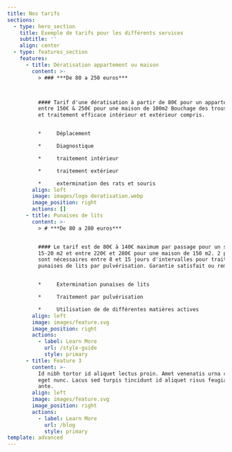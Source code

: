 ```yaml
---
title: Nos tarifs
sections:
  - type: hero_section
    title: Exemple de tarifs pour les différents services
    subtitle: ''
    align: center
  - type: features_section
    features:
      - title: Dératisation appartement ou maison
        content: >-
          > ### ***De 80 a 250 euros***



          #### Tarif d'une dératisation à partir de 80€ pour un appartement et
          entre 150€ & 250€ pour une maison de 100m2 Bouchage des trous d'accès
          et traitement efficace intérieur et extérieur compris.


          *     Déplacement

          *     Diagnostique

          *     traitement intérieur

          *     traitement extérieur

          *     extermination des rats et souris
        align: left
        image: images/logo deratisation.webp
        image_position: right
        actions: []
      - title: Punaises de lits
        content: >-
          > # ***De 80 a 280 euros***


          #### Le tarif est de 80€ à 140€ maximum par passage pour un studio de
          15-20 m2 et entre 220€ et 280€ pour une maison de 150 m2. 2 passages
          sont nécessaires entre 8 et 15 jours d'intervalles pour traiter les
          punaises de lits par pulvérisation. Garantie satisfait ou remboursé.


          *     Extermination punaises de lits

          *     Traitement par pulvérisation

          *     Utilisation de de différentes matières actives
        align: left
        image: images/feature.svg
        image_position: right
        actions:
          - label: Learn More
            url: /style-guide
            style: primary
      - title: Feature 3
        content: >-
          Id nibh tortor id aliquet lectus proin. Amet venenatis urna cursus
          eget nunc. Lacus sed turpis tincidunt id aliquet risus feugiat in
          ante.
        align: left
        image: images/feature.svg
        image_position: right
        actions:
          - label: Learn More
            url: /blog
            style: primary
template: advanced
---
```

